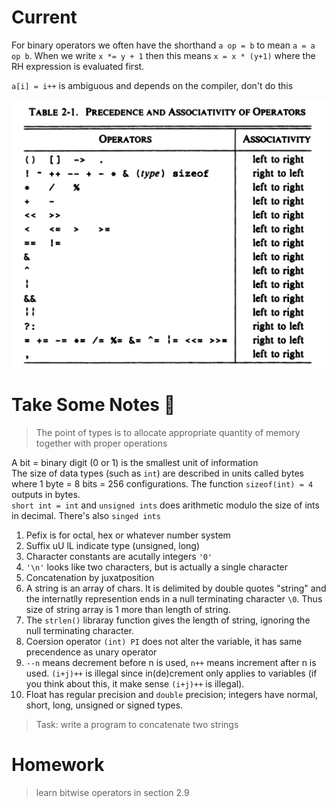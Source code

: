 # Current 

For binary operators we often have the shorthand `a op = b` to mean `a = a op b`. 
When we write `x *= y + 1` then this means `x = x * (y+1)` where the RH expression is evaluated first.

`a[i] = i++` is ambiguous and depends on the compiler, don't do this

![precedence of operators](./precedence.png)

# Take Some Notes 🐳

> The point of types is to allocate appropriate quantity of memory together with proper operations

A bit = binary digit (0 or 1) is the smallest unit of information <br>
The size of data types (such as `int`) are described in units called bytes where 1 byte = 8 bits = 256 configurations. The function `sizeof(int) = 4` outputs in bytes. <br> 
`short int = int` and `unsigned ints` does arithmetic modulo the size of ints in decimal. There's also `singed ints`

1. Pefix is for octal, hex or whatever number system
2. Suffix uU lL indicate type (unsigned, long)
3. Character constants are acutally integers `'0'`
4. `'\n'` looks like two characters, but is actually a single character
5. Concatenation by juxatposition
6. A string is an array of chars. It is delimited by double quotes "string" and the internatlly represention ends in a null terminating character `\0`. Thus size of string array is 1 more than length of string. 
7. The `strlen()` libraray function gives the length of string, ignoring the null terminating character. 
8. Coersion operator `(int) PI` does not alter the variable, it has same precendence as unary operator
9. `--n` means decrement before n is used, `n++` means increment after n is used. `(i+j)++` is illegal since in(de)crement only applies to variables (if you think about this, it make sense `(i+j)++` is illegal).
10. Float has regular precision and `double` precision; integers have normal, short, long, unsigned or signed types.

> Task: write a program to concatenate two strings

# Homework 

> learn bitwise operators in section 2.9